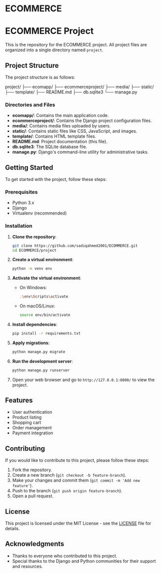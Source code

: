  # ECOMMERCE 


# ECOMMERCE Project

This is the repository for the ECOMMERCE project. All project files are organized into a single directory named `project`.

## Project Structure

The project structure is as follows:

project/
├── ecomapp/
├── ecommerceproject/
├── media/
├── static/
├── template/
├── README.md
├── db.sqlite3
└── manage.py



### Directories and Files

- **ecomapp/**: Contains the main application code.
- **ecommerceproject/**: Contains the Django project configuration files.
- **media/**: Contains media files uploaded by users.
- **static/**: Contains static files like CSS, JavaScript, and images.
- **template/**: Contains HTML template files.
- **README.md**: Project documentation (this file).
- **db.sqlite3**: The SQLite database file.
- **manage.py**: Django's command-line utility for administrative tasks.

## Getting Started

To get started with the project, follow these steps:

### Prerequisites

- Python 3.x
- Django
- Virtualenv (recommended)

### Installation

1. **Clone the repository**:

    ```bash
    git clone https://github.com/sadiqahmed2001/ECOMMERCE.git
    cd ECOMMERCE/project
    ```

2. **Create a virtual environment**:

    ```bash
    python -m venv env
    ```

3. **Activate the virtual environment**:

    - On Windows:

        ```bash
        .\env\Scripts\activate
        ```

    - On macOS/Linux:

        ```bash
        source env/bin/activate
        ```

4. **Install dependencies**:

    ```bash
    pip install -r requirements.txt
    ```

5. **Apply migrations**:

    ```bash
    python manage.py migrate
    ```

6. **Run the development server**:

    ```bash
    python manage.py runserver
    ```

7. Open your web browser and go to `http://127.0.0.1:8000/` to view the project.

## Features

- User authentication
- Product listing
- Shopping cart
- Order management
- Payment integration

## Contributing

If you would like to contribute to this project, please follow these steps:

1. Fork the repository.
2. Create a new branch (`git checkout -b feature-branch`).
3. Make your changes and commit them (`git commit -m 'Add new feature'`).
4. Push to the branch (`git push origin feature-branch`).
5. Open a pull request.

## License

This project is licensed under the MIT License - see the [LICENSE](LICENSE) file for details.

## Acknowledgments

- Thanks to everyone who contributed to this project.
- Special thanks to the Django and Python communities for their support and resources.
